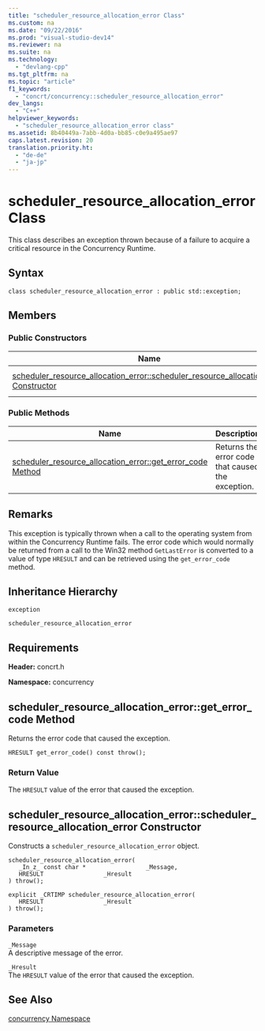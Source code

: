 ```yaml
---
title: "scheduler_resource_allocation_error Class"
ms.custom: na
ms.date: "09/22/2016"
ms.prod: "visual-studio-dev14"
ms.reviewer: na
ms.suite: na
ms.technology: 
  - "devlang-cpp"
ms.tgt_pltfrm: na
ms.topic: "article"
f1_keywords: 
  - "concrt/concurrency::scheduler_resource_allocation_error"
dev_langs: 
  - "C++"
helpviewer_keywords: 
  - "scheduler_resource_allocation_error class"
ms.assetid: 8b40449a-7abb-4d0a-bb85-c0e9a495ae97
caps.latest.revision: 20
translation.priority.ht: 
  - "de-de"
  - "ja-jp"
---
```

# scheduler_resource_allocation_error Class
This class describes an exception thrown because of a failure to acquire a critical resource in the Concurrency Runtime.  
  
## Syntax  
  
```  
class scheduler_resource_allocation_error : public std::exception;  
```  
  
## Members  
  
### Public Constructors  
  
|Name|Description|  
|----------|-----------------|  
|[scheduler_resource_allocation_error::scheduler_resource_allocation_error Constructor](#scheduler_resource_allocation_error__scheduler_resource_allocation_error_constructor)|Overloaded. Constructs a                                         `scheduler_resource_allocation_error` object.|  
  
### Public Methods  
  
|Name|Description|  
|----------|-----------------|  
|[scheduler_resource_allocation_error::get_error_code Method](#scheduler_resource_allocation_error__get_error_code_method)|Returns the error code that caused the exception.|  
  
## Remarks  
 This exception is typically thrown when a call to the operating system from within the Concurrency Runtime fails. The error code which would normally be returned from a call to the Win32 method                 `GetLastError` is converted to a value of type                 `HRESULT` and can be retrieved using the                 `get_error_code` method.  
  
## Inheritance Hierarchy  
 `exception`  
  
 `scheduler_resource_allocation_error`  
  
## Requirements  
 **Header:** concrt.h  
  
 **Namespace:** concurrency  
  
##  <a name="scheduler_resource_allocation_error__get_error_code_method"></a>  scheduler_resource_allocation_error::get_error_code Method  
 Returns the error code that caused the exception.  
  
```  
HRESULT get_error_code() const throw();  
```  
  
### Return Value  
 The                         `HRESULT` value of the error that caused the exception.  
  
##  <a name="scheduler_resource_allocation_error__scheduler_resource_allocation_error_constructor"></a>  scheduler_resource_allocation_error::scheduler_resource_allocation_error Constructor  
 Constructs a                 `scheduler_resource_allocation_error` object.  
  
```  
scheduler_resource_allocation_error(  
   _In_z_ const char *                 _Message,  
   HRESULT                 _Hresult  
) throw();  
  
explicit _CRTIMP scheduler_resource_allocation_error(  
   HRESULT                 _Hresult  
) throw();  
```  
  
### Parameters  
 `_Message`  
 A descriptive message of the error.  
  
 `_Hresult`  
 The                                 `HRESULT` value of the error that caused the exception.  
  
## See Also  
 [concurrency Namespace](../vs140/concurrency-namespace.md)